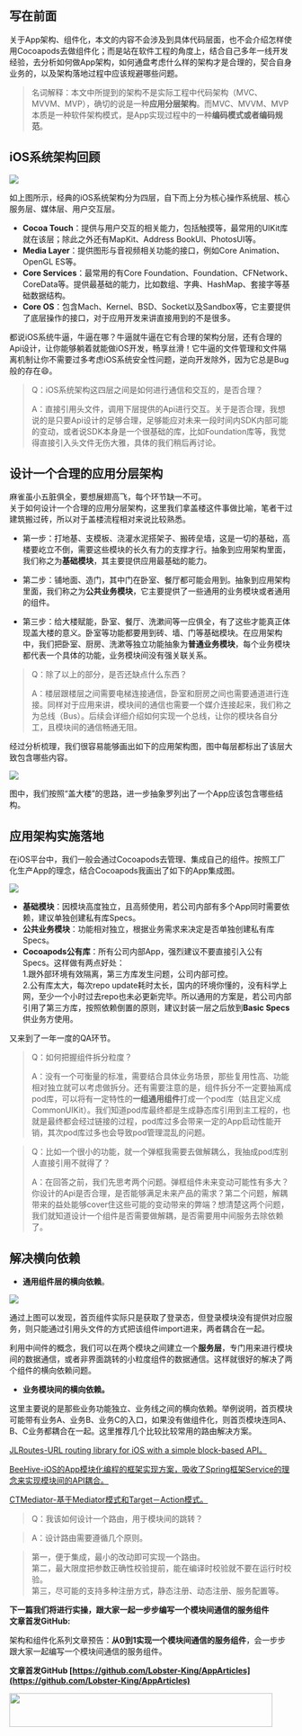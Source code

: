 ## 写在前面
关于App架构、组件化，本文的内容不会涉及到具体代码层面，也不会介绍怎样使用Cocoapods去做组件化；而是站在软件工程的角度上，结合自己多年一线开发经验，去分析如何做App架构，如何通盘考虑什么样的架构才是合理的，契合自身业务的，以及架构落地过程中应该规避哪些问题。

>名词解释：本文中所提到的架构不是实际工程中代码架构（MVC、MVVM、MVP），确切的说是一种**应用分层架构**。而MVC、MVVM、MVP本质是一种软件架构模式，是App实现过程中的一种**编码模式或者编码规范**。

## iOS系统架构回顾

![](https://raw.githubusercontent.com/Lobster-King/AppArticles/master/Architecture/ios-architecture.png)

如上图所示，经典的iOS系统架构分为四层，自下而上分为核心操作系统层、核心服务层、媒体层、用户交互层。

* **Cocoa Touch**：提供与用户交互的相关能力，包括触摸等，最常用的UIKit库就在该层；除此之外还有MapKit、Address BookUI、PhotosUI等。
* **Media Layer**：提供图形与音视频相关功能的接口，例如Core Animation、OpenGL ES等。
* **Core Services**：最常用的有Core Foundation、Foundation、CFNetwork、CoreData等。提供最基础的能力，比如数组、字典、HashMap、套接字等基础数据结构。
* **Core OS**：包含Mach、Kernel、BSD、Socket以及Sandbox等，它主要提供了底层操作的接口，对于应用开发来讲直接用到的不是很多。

都说iOS系统牛逼，牛逼在哪？牛逼就牛逼在它有合理的架构分层，还有合理的Api设计，让你能够躺着就能做iOS开发，畅享丝滑！它牛逼的文件管理和文件隔离机制让你不需要过多考虑iOS系统安全性问题，逆向开发除外，因为它总是Bug般的存在😄。

>Q：iOS系统架构这四层之间是如何进行通信和交互的，是否合理？  
>
>A：直接引用头文件，调用下层提供的Api进行交互。关于是否合理，我想说的是只要Api设计的足够合理，足够能应对未来一段时间内SDK内部可能的变动，或者说SDK本身是一个很基础的库，比如Foundation库等，我觉得直接引入头文件无伤大雅，具体的我们稍后再讨论。


## 设计一个合理的应用分层架构
麻雀虽小五脏俱全，要想展翅高飞，每个环节缺一不可。  
关于如何设计一个合理的应用分层架构，这里我们拿盖楼这件事做比喻，笔者干过建筑搬过砖，所以对于盖楼流程相对来说比较熟悉。

* 第一步：打地基、支模板、浇灌水泥搭架子、搬砖垒墙，这是一切的基础，高楼要屹立不倒，需要这些模块的长久有力的支撑才行。抽象到应用架构里面，我们称之为**基础模块**，其主要提供应用最基础的能力。


* 第二步：铺地面、造门，其中门在卧室、餐厅都可能会用到。抽象到应用架构里面，我们称之为**公共业务模块**，它主要提供了一些通用的业务模块或者通用的组件。


* 第三步：给大楼赋能，卧室、餐厅、洗漱间等一应俱全，有了这些才能真正体现盖大楼的意义。卧室等功能都要用到砖、墙、门等基础模块。在应用架构中，我们把卧室、厨房、洗漱等独立功能抽象为**普通业务模块**，每个业务模块都代表一个具体的功能，业务模块间没有强关联关系。

>Q：除了以上的部分，是否还缺点什么东西？  
>
>A：楼层跟楼层之间需要电梯连接通信，卧室和厨房之间也需要通道进行连接。同样对于应用来讲，模块间的通信也需要一个媒介连接起来，我们称之为总线（Bus）。后续会详细介绍如何实现一个总线，让你的模块各自分工，且模块间的通信畅通无阻。


经过分析梳理，我们很容易能够画出如下的应用架构图，图中每层都标出了该层大致包含哪些内容。

![](https://raw.githubusercontent.com/Lobster-King/AppArticles/master/Architecture/app-architecture.png)

图中，我们按照“盖大楼”的思路，进一步抽象罗列出了一个App应该包含哪些结构。

## 应用架构实施落地
在iOS平台中，我们一般会通过Cocoapods去管理、集成自己的组件。按照工厂化生产App的理念，结合Cocoapods我画出了如下的App集成图。

![](https://raw.githubusercontent.com/Lobster-King/AppArticles/master/Architecture/apps-pod-spec.png)  

* **基础模块**：因模块高度独立，且高频使用，若公司内部有多个App同时需要依赖，建议单独创建私有库Specs。
* **公共业务模块**：功能相对独立，根据业务需求来决定是否单独创建私有库Specs。
* **Cocoapods公有库**：所有公司内部App，强烈建议不要直接引入公有Specs。这样做有两点好处：  
1.跟外部环境有效隔离，第三方库发生问题，公司内部可控。  
2.公有库太大，每次repo update耗时太长，国内的环境你懂的，没有科学上网，至少一个小时过去repo也未必更新完毕。所以通用的方案是，若公司内部引用了第三方库，按照依赖倒置的原则，建议封装一层之后放到**Basic Specs**供业务方使用。  

又来到了一年一度的QA环节。  

>Q：如何把握组件拆分粒度？  
>
>A：没有一个可衡量的标准，需要结合具体业务场景，那些复用性高、功能相对独立就可以考虑做拆分。还有需要注意的是，组件拆分不一定要抽离成pod库，可以将有一定特性的**一组通用组件**打成一个pod库（姑且定义成CommonUIKit）。我们知道pod库最终都是生成静态库引用到主工程的，也就是最终都会经过链接的过程，pod库过多会带来一定的App启动性能开销，其次pod库过多也会导致pod管理混乱的问题。  
  
  
>Q：比如一个很小的功能，就一个弹框我需要去做解耦么，我抽成pod库别人直接引用不就得了？  
>
>A：在回答之前，我们先思考两个问题。弹框组件未来变动可能性有多大？你设计的Api是否合理，是否能够满足未来产品的需求？第二个问题，解耦带来的益处能够cover住这些可能的变动带来的弊端？想清楚这两个问题，我们就知道设计一个组件是否需要做解耦，是否需要用中间服务去除依赖了。

## 解决横向依赖
* **通用组件层的横向依赖**。  

![](https://raw.githubusercontent.com/Lobster-King/AppArticles/master/Architecture/app-service.png)  

通过上图可以发现，首页组件实际只是获取了登录态，但登录模块没有提供对应服务，则只能通过引用头文件的方式把该组件import进来，两者耦合在一起。  

利用中间件的概念，我们可以在两个模块之间建立一个**服务层**，专门用来进行模块间的数据通信，或者非界面跳转的小粒度组件的数据通信。这样就很好的解决了两个组件的横向依赖问题。  

* **业务模块间的横向依赖。**  

这里主要说的是那些业务功能独立、业务线之间的横向依赖。举例说明，首页模块可能带有业务A、业务B、业务C的入口，如果没有做组件化，则首页模块连同A、B、C业务都耦合在一起。这里推荐几个比较比较常用的路由解决方案。

[JLRoutes-URL routing library for iOS with a simple block-based API。](https://github.com/joeldev/JLRoutes)

[BeeHive-iOS的App模块化编程的框架实现方案，吸收了Spring框架Service的理念来实现模块间的API耦合。](https://github.com/alibaba/BeeHive)

[CTMediator-基于Mediator模式和Target－Action模式。](https://github.com/casatwy/CTMediator)  
>Q：我该如何设计一个路由，用于模块间的跳转？

>A：设计路由需要遵循几个原则。  

>第一，便于集成，最小的改动即可实现一个路由。  
>第二，最大限度把参数正确性校验提前，能在编译时校验就不要在运行时校验。  
>第三，尽可能的支持多种注册方式，静态注册、动态注册、服务配置等。  

**下一篇我们将进行实操，跟大家一起一步步编写一个模块间通信的服务组件**  
**文章首发GitHub:[](https://github.com/Lobster-King/AppArticles)** 

架构和组件化系列文章预告：**从0到1实现一个模块间通信的服务组件**，会一步步跟大家一起编写一个模块间通信的服务组件。  

**文章首发GitHub [https://github.com/Lobster-King/AppArticles](https://github.com/Lobster-King/AppArticles)**


<a href="https://www.vultr.com/?ref=7766366"><img src="https://www.vultr.com/media/banner_2.png" width="468" height="60"></a>





